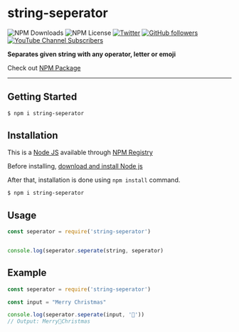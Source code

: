 # string-seperator

![NPM Downloads](https://img.shields.io/npm/dw/string-seperator)
![NPM License](https://img.shields.io/npm/l/string-seperator)
[![Twitter](https://img.shields.io/twitter/follow/snowbitCoderboi.svg?style=social&label=snowbitCoderboi)](https://twitter.com/snowbitCoderboi)
[![GitHub followers](https://img.shields.io/github/followers/snowbit-coderboi?label=Follow%20Me&style=social)](https://github.com/snowbit-coderboi)
[![YouTube Channel Subscribers](https://img.shields.io/youtube/channel/subscribers/UCNTKqF1vhFYX_v0ERnUa1RQ?label=Subscribe%20Now&style=social)](https://www.youtube.com/channel/UCNTKqF1vhFYX_v0ERnUa1RQ)

**Separates given string with any operator, letter or emoji**

Check out [NPM Package](https://www.npmjs.com/package/string-seperator)

---

## **Getting Started**

```bash
$ npm i string-seperator
```

## **Installation**

This is a [Node JS](https://nodejs.org/en/) available through [NPM Registry](https://www.npmjs.com/)

Before installing, [download and install Node js](https://nodejs.org/en/download/)

After that, installation is done using `npm install` command.

```bash
$ npm i string-seperator
```

## **Usage**

```js
const seperator = require('string-seperator')


console.log(seperator.seperate(string, seperator)
```

## **Example**
```js
const seperator = require('string-seperator')

const input = "Merry Christmas"

console.log(seperator.seperate(input, '🎁'))
// Output: Merry🎁Christmas
```

